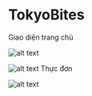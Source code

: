 # TokyoBites
Giao diện trang chủ

![alt text](https://res.cloudinary.com/dqxeupx0u/image/upload/v1757217711/Home1_dtloqk.png)

![alt text](https://res.cloudinary.com/dqxeupx0u/image/upload/v1757217711/home2_ryclec.png)
Thực đơn

![alt text](https://res.cloudinary.com/dqxeupx0u/image/upload/v1757217711/Menu_d55x2n.png)
